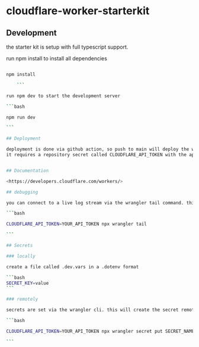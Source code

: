 # cloudflare-worker-starterkit

## Development

the starter kit is setup with full typescript support.

run npm install to install all dependencies

````bash

npm install

	```

run npm dev to start the development server

```bash

npm run dev

```

## Deployment

deployment is done via github action, so push to main will deploy the worker.
it requires a repository secret called CLOUDFLARE_API_TOKEN with the api token of your cloudflare account.


## Documentation

<https://developers.cloudflare.com/workers/>

## debugging

you can connect to a live log stream via the wrangler tail command. this will provide http logs and any console logs from your worker code

```bash

CLOUDFLARE_API_TOKEN=YOUR_API_TOKEN npx wrangler tail

```

## Secrets

### locally

create a file called .dev.vars in a .dotenv format

```bash
SECRET_KEY=value
```

### remotely

secrets are set via the wrangler cli. this will create the secret remotly inside of cloudflare and the secret will be available to your code at runtime

```bash

CLOUDFLARE_API_TOKEN=YOUR_API_TOKEN npx wrangler secret put SECRET_NAME

```
